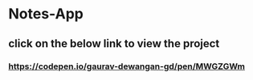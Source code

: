 # Notes-App
## click on the below link to view the project
### https://codepen.io/gaurav-dewangan-gd/pen/MWGZGWm
